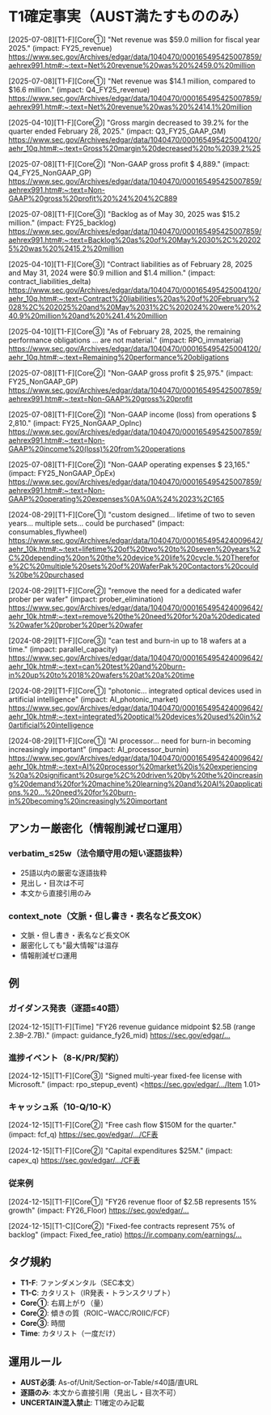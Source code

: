 # T1確定事実（AUST満たすもののみ）

[2025-07-08][T1-F][Core①] "Net revenue was $59.0 million for fiscal year 2025." (impact: FY25_revenue) <https://www.sec.gov/Archives/edgar/data/1040470/000165495425007859/aehrex991.htm#:~:text=Net%20revenue%20was%20%2459.0%20million>

[2025-07-08][T1-F][Core①] "Net revenue was $14.1 million, compared to $16.6 million." (impact: Q4_FY25_revenue) <https://www.sec.gov/Archives/edgar/data/1040470/000165495425007859/aehrex991.htm#:~:text=Net%20revenue%20was%20%2414.1%20million>

[2025-04-10][T1-F][Core②] "Gross margin decreased to 39.2% for the quarter ended February 28, 2025." (impact: Q3_FY25_GAAP_GM) <https://www.sec.gov/Archives/edgar/data/1040470/000165495425004120/aehr_10q.htm#:~:text=Gross%20margin%20decreased%20to%2039.2%25>

[2025-07-08][T1-F][Core②] "Non-GAAP gross profit $ 4,889." (impact: Q4_FY25_NonGAAP_GP) <https://www.sec.gov/Archives/edgar/data/1040470/000165495425007859/aehrex991.htm#:~:text=Non-GAAP%20gross%20profit%20%24%204%2C889>

[2025-07-08][T1-F][Core③] "Backlog as of May 30, 2025 was $15.2 million." (impact: FY25_backlog) <https://www.sec.gov/Archives/edgar/data/1040470/000165495425007859/aehrex991.htm#:~:text=Backlog%20as%20of%20May%2030%2C%202025%20was%20%2415.2%20million>

[2025-04-10][T1-F][Core③] "Contract liabilities as of February 28, 2025 and May 31, 2024 were $0.9 million and $1.4 million." (impact: contract_liabilities_delta) <https://www.sec.gov/Archives/edgar/data/1040470/000165495425004120/aehr_10q.htm#:~:text=Contract%20liabilities%20as%20of%20February%2028%2C%202025%20and%20May%2031%2C%202024%20were%20%240.9%20million%20and%20%241.4%20million>

[2025-04-10][T1-F][Core③] "As of February 28, 2025, the remaining performance obligations ... are not material." (impact: RPO_immaterial) <https://www.sec.gov/Archives/edgar/data/1040470/000165495425004120/aehr_10q.htm#:~:text=Remaining%20performance%20obligations>

[2025-07-08][T1-F][Core②] "Non-GAAP gross profit $ 25,975." (impact: FY25_NonGAAP_GP) <https://www.sec.gov/Archives/edgar/data/1040470/000165495425007859/aehrex991.htm#:~:text=Non-GAAP%20gross%20profit>

[2025-07-08][T1-F][Core②] "Non-GAAP income (loss) from operations $ 2,810." (impact: FY25_NonGAAP_OpInc) <https://www.sec.gov/Archives/edgar/data/1040470/000165495425007859/aehrex991.htm#:~:text=Non-GAAP%20income%20(loss)%20from%20operations>

[2025-07-08][T1-F][Core②] "Non-GAAP operating expenses $ 23,165." (impact: FY25_NonGAAP_OpEx) <https://www.sec.gov/Archives/edgar/data/1040470/000165495425007859/aehrex991.htm#:~:text=Non-GAAP%20operating%20expenses%0A%0A%24%2023%2C165>

[2024-08-29][T1-F][Core①] "custom designed… lifetime of two to seven years… multiple sets… could be purchased" (impact: consumables_flywheel) <https://www.sec.gov/Archives/edgar/data/1040470/000165495424009642/aehr_10k.htm#:~:text=lifetime%20of%20two%20to%20seven%20years%2C%20depending%20on%20the%20device%20life%20cycle.%20Therefore%2C%20multiple%20sets%20of%20WaferPak%20Contactors%20could%20be%20purchased>

[2024-08-29][T1-F][Core②] "remove the need for a dedicated wafer prober per wafer" (impact: prober_elimination) <https://www.sec.gov/Archives/edgar/data/1040470/000165495424009642/aehr_10k.htm#:~:text=remove%20the%20need%20for%20a%20dedicated%20wafer%20prober%20per%20wafer>

[2024-08-29][T1-F][Core③] "can test and burn-in up to 18 wafers at a time." (impact: parallel_capacity) <https://www.sec.gov/Archives/edgar/data/1040470/000165495424009642/aehr_10k.htm#:~:text=can%20test%20and%20burn-in%20up%20to%2018%20wafers%20at%20a%20time>

[2024-08-29][T1-F][Core①] "photonic… integrated optical devices used in artificial intelligence" (impact: AI_photonic_market) <https://www.sec.gov/Archives/edgar/data/1040470/000165495424009642/aehr_10k.htm#:~:text=integrated%20optical%20devices%20used%20in%20artificial%20intelligence>

[2024-08-29][T1-F][Core①] "AI processor… need for burn-in becoming increasingly important" (impact: AI_processor_burnin) <https://www.sec.gov/Archives/edgar/data/1040470/000165495424009642/aehr_10k.htm#:~:text=AI%20processor%20market%20is%20experiencing%20a%20significant%20surge%2C%20driven%20by%20the%20increasing%20demand%20for%20machine%20learning%20and%20AI%20applications.%20...%20need%20for%20burn-in%20becoming%20increasingly%20important>

## アンカー厳密化（情報削減ゼロ運用）

### verbatim_≤25w（法令順守用の短い逐語抜粋）
- 25語以内の厳密な逐語抜粋
- 見出し・目次は不可
- 本文から直接引用のみ

### context_note（文脈・但し書き・表名など長文OK）
- 文脈・但し書き・表名など長文OK
- 厳密化しても"最大情報"は温存
- 情報削減ゼロ運用

## 例

### ガイダンス発表（逐語≤40語）
[2024-12-15][T1-F][Time] "FY26 revenue guidance midpoint $2.5B (range $2.3B–$2.7B)." (impact: guidance_fy26_mid) <https://sec.gov/edgar/...>

### 進捗イベント（8-K/PR/契約）
[2024-12-15][T1-F][Core③] "Signed multi-year fixed-fee license with Microsoft." (impact: rpo_stepup_event) <https://sec.gov/edgar/.../Item 1.01>

### キャッシュ系（10-Q/10-K）
[2024-12-15][T1-F][Core②] "Free cash flow $150M for the quarter." (impact: fcf_q) <https://sec.gov/edgar/.../CF表>

[2024-12-15][T1-F][Core②] "Capital expenditures $25M." (impact: capex_q) <https://sec.gov/edgar/.../CF表>

### 従来例
[2024-12-15][T1-F][Core①] "FY26 revenue floor of $2.5B represents 15% growth" (impact: FY26_Floor) <https://sec.gov/edgar/...>

[2024-12-15][T1-C][Core②] "Fixed-fee contracts represent 75% of backlog" (impact: Fixed_fee_ratio) <https://ir.company.com/earnings/...>

## タグ規約
- **T1-F**: ファンダメンタル（SEC本文）
- **T1-C**: カタリスト（IR発表・トランスクリプト）
- **Core①**: 右肩上がり（量）
- **Core②**: 傾きの質（ROIC−WACC/ROIIC/FCF）
- **Core③**: 時間
- **Time**: カタリスト（一度だけ）

## 運用ルール
- **AUST必須**: As-of/Unit/Section-or-Table/≤40語/直URL
- **逐語のみ**: 本文から直接引用（見出し・目次不可）
- **UNCERTAIN混入禁止**: T1確定のみ記載
